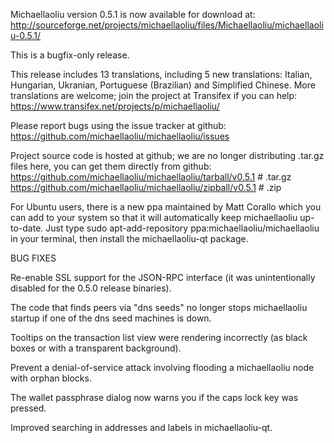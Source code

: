 Michaellaoliu version 0.5.1 is now available for download at:
http://sourceforge.net/projects/michaellaoliu/files/Michaellaoliu/michaellaoliu-0.5.1/

This is a bugfix-only release.

This release includes 13 translations, including 5 new translations:
Italian, Hungarian, Ukranian, Portuguese (Brazilian) and Simplified Chinese.
More translations are welcome; join the project at Transifex if you can help:
https://www.transifex.net/projects/p/michaellaoliu/

Please report bugs using the issue tracker at github:
https://github.com/michaellaoliu/michaellaoliu/issues

Project source code is hosted at github; we are no longer
distributing .tar.gz files here, you can get them
directly from github:
https://github.com/michaellaoliu/michaellaoliu/tarball/v0.5.1  # .tar.gz
https://github.com/michaellaoliu/michaellaoliu/zipball/v0.5.1  # .zip

For Ubuntu users, there is a new ppa maintained by Matt Corallo which
you can add to your system so that it will automatically keep
michaellaoliu up-to-date.  Just type
sudo apt-add-repository ppa:michaellaoliu/michaellaoliu
in your terminal, then install the michaellaoliu-qt package.


BUG FIXES

Re-enable SSL support for the JSON-RPC interface (it was unintentionally
disabled for the 0.5.0 release binaries).

The code that finds peers via "dns seeds" no longer stops michaellaoliu startup
if one of the dns seed machines is down.

Tooltips on the transaction list view were rendering incorrectly (as black boxes
or with a transparent background).

Prevent a denial-of-service attack involving flooding a michaellaoliu node with
orphan blocks.

The wallet passphrase dialog now warns you if the caps lock key was pressed.

Improved searching in addresses and labels in michaellaoliu-qt.
